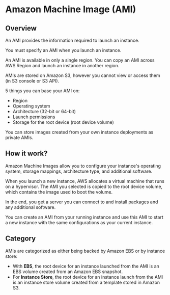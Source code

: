 # Amazon Machine Image (AMI)

## Overview

An AMI provides the information required to launch an instance.

You must specify an AMI when you launch an instance.

An AMI is available in only a single region. You can copy an AMI across AWS Region and launch an instance in another region.

AMIs are stored on Amazon S3, however you cannot view or access them (in S3 console or S3 API).

5 things you can base your AMI on:
- Region
- Operating system
- Architecture (32-bit or 64-bit)
- Launch permissions
- Storage for the root device (root device volume)

You can store images created from your own instance deployments as private AMIs.


## How it work?

Amazon Machine Images allow you to configure your instance's operating system, storage mappings, architecture type, and additional software.

When you launch a new instance, AWS allocates a virtual machine that runs on a hypervisor. The AMI you selected is copied to the root device volume, which contains the image used to boot the volume.

In the end, you get a server you can connect to and install packages and any additional software.

You can create an AMI from your running instance and use this AMI to start a new instance with the same configurations as your current instance.


## Category

AMIs are categorized as either being backed by Amazon EBS or by instance store:
- With **EBS**, the root device for an instance launched from the AMI is an EBS volume
created from an Amazon EBS snapshot.
- For **Instance Store**, the root device for an instance launch from the AMI is an instance store volume created from a template stored in Amazon S3.
